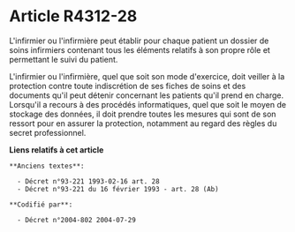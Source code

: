 # Article R4312-28

L'infirmier ou l'infirmière peut établir pour chaque patient un dossier de soins infirmiers contenant tous les éléments
relatifs à son propre rôle et permettant le suivi du patient.

L'infirmier ou l'infirmière, quel que soit son mode d'exercice, doit veiller à la protection contre toute indiscrétion de ses
fiches de soins et des documents qu'il peut détenir concernant les patients qu'il prend en charge. Lorsqu'il a recours à des
procédés informatiques, quel que soit le moyen de stockage des données, il doit prendre toutes les mesures qui sont de son
ressort pour en assurer la protection, notamment au regard des règles du secret professionnel.

**Liens relatifs à cet article**

	**Anciens textes**:

	  - Décret n°93-221 1993-02-16 art. 28
	  - Décret n°93-221 du 16 février 1993 - art. 28 (Ab)

	**Codifié par**:

	  - Décret n°2004-802 2004-07-29
